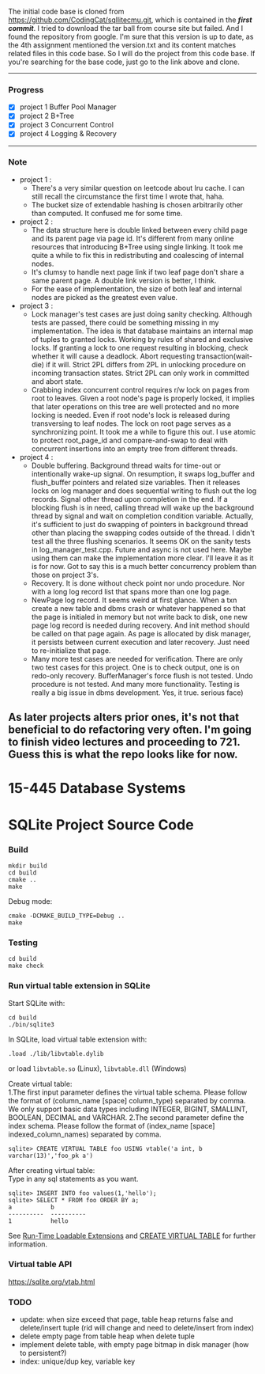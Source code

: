 The initial code base is cloned from https://github.com/CodingCat/sqllitecmu.git, which is contained in the ***first commit***.
I tried to download the tar ball from course site but failed. And I found the repository from google.
I'm sure that this version is up to date, as the 4th assignment mentioned the version.txt and its content matches related files in this code base.
So I will do the project from this code base. If you're searching for the base code, just go to the link above and clone.

--------------
### Progress

- [x] project 1 Buffer Pool Manager
- [x] project 2 B+Tree
- [x] project 3 Concurrent Control
- [x] project 4 Logging & Recovery

--------------
### Note

* project 1 :
    - There's a very similar question on leetcode about lru cache. I can still recall the circumstance the first time I wrote that, haha.
    - The bucket size of extendable hashing is chosen arbitrarily other than computed. It confused me for some time.
* project 2 :
    - The data structure here is double linked between every child page and its parent page via page id. It's different from many online resources
that introducing B+Tree using single linking. It took me quite a while to fix this in redistributing and coalescing of internal nodes.
    - It's clumsy to handle next page link if two leaf page don't share a same parent page. A double link version is better, I think.
    - For the ease of implementation, the size of both leaf and internal nodes are picked as the greatest even value.
* project 3 :
    - Lock manager's test cases are just doing sanity checking. Although tests are passed, there could be something missing in my implementation.
    The idea is that database maintains an internal map of tuples to granted locks. Working by rules of shared and exclusive locks.
    If granting a lock to one request resulting in blocking, check whether it will cause a deadlock. Abort requesting transaction(wait-die) if it will.
    Strict 2PL differs from 2PL in unlocking procedure on incoming transaction states. Strict 2PL can only work in committed and abort state.
    - Crabbing index concurrent control requires r/w lock on pages from root to leaves. Given a root node's page is properly locked, it implies
    that later operations on this tree are well protected and no more locking is needed. Even if root node's lock is released during transversing to leaf nodes.
    The lock on root page serves as a synchronizing point. It took me a while to figure this out. I use atomic to protect root_page_id and
    compare-and-swap to deal with concurrent insertions into an empty tree from different threads.
* project 4 :
    - Double buffering. Background thread waits for time-out or intentionally wake-up signal. On resumption, it swaps log_buffer and flush_buffer
    pointers and related size variables. Then it releases locks on log manager and does sequential writing to flush out the log records. Signal
    other thread upon completion in the end. If a blocking flush is in need, calling thread will wake up the background thread by signal and wait on completion condition variable.
    Actually, it's sufficient to just do swapping of pointers in background thread other than placing the swapping codes outside of the thread.
    I didn't test all the three flushing scenarios. It seems OK on the sanity tests in log_manager_test.cpp. Future and async is not used here.
    Maybe using them can make the implementation more clear. I'll leave it as it is for now. Got to say this is a much better concurrency problem than those on project 3's.
    - Recovery. It is done without check point nor undo procedure. Nor with a long log record list that spans more than one log page.
    - NewPage log record. It seems weird at first glance. When a txn create a new table and dbms crash or whatever happened so that the page
    is initialed in memory but not write back to disk, one new page log record is needed during recovery. And init method should be called on that page again.
    As page is allocated by disk manager, it persists between current execution and later recovery. Just need to re-initialize that page.
    - Many more test cases are needed for verification. There are only two test cases for this project. One is to check output, one is on redo-only recovery.
    BufferManager's force flush is not tested. Undo procedure is not tested. And many more functionality. Testing is really a big issue in dbms development. Yes, it true. serious face)

As later projects alters prior ones, it's not that beneficial to do refactoring very often.
I'm going to finish video lectures and proceeding to 721. Guess this is what the repo looks like for now.
--------------

# 15-445 Database Systems
# SQLite Project Source Code

### Build
```
mkdir build
cd build
cmake ..
make
```
Debug mode:

```
cmake -DCMAKE_BUILD_TYPE=Debug ..
make
```

### Testing
```
cd build
make check
```

### Run virtual table extension in SQLite
Start SQLite with:
```
cd build
./bin/sqlite3
```

In SQLite, load virtual table extension with:

```
.load ./lib/libvtable.dylib
```
or load `libvtable.so` (Linux), `libvtable.dll` (Windows)

Create virtual table:  
1.The first input parameter defines the virtual table schema. Please follow the format of (column_name [space] column_type) separated by comma. We only support basic data types including INTEGER, BIGINT, SMALLINT, BOOLEAN, DECIMAL and VARCHAR.
2.The second parameter define the index schema. Please follow the format of (index_name [space] indexed_column_names) separated by comma.
```
sqlite> CREATE VIRTUAL TABLE foo USING vtable('a int, b varchar(13)','foo_pk a')
```

After creating virtual table:  
Type in any sql statements as you want.
```
sqlite> INSERT INTO foo values(1,'hello');
sqlite> SELECT * FROM foo ORDER BY a;
a           b         
----------  ----------
1           hello   
```
See [Run-Time Loadable Extensions](https://sqlite.org/loadext.html) and [CREATE VIRTUAL TABLE](https://sqlite.org/lang_createvtab.html) for further information.

### Virtual table API
https://sqlite.org/vtab.html

### TODO
* update: when size exceed that page, table heap returns false and delete/insert tuple (rid will change and need to delete/insert from index)
* delete empty page from table heap when delete tuple
* implement delete table, with empty page bitmap in disk manager (how to persistent?)
* index: unique/dup key, variable key
